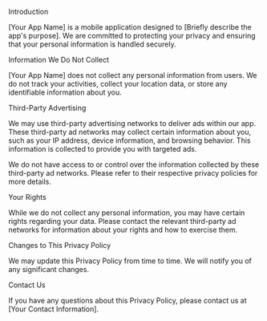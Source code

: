 Introduction

[Your App Name] is a mobile application designed to [Briefly describe the app's purpose]. We are committed to protecting your privacy and ensuring that your personal information is handled securely.

Information We Do Not Collect   

[Your App Name] does not collect any personal information from users. We do not track your activities, collect your location data, or store any identifiable information about you.

Third-Party Advertising

We may use third-party advertising networks to deliver ads within our app. These third-party ad networks may collect certain information about you, such as your IP address, device information, and browsing behavior. This information is collected to provide you with targeted ads.

We do not have access to or control over the information collected by these third-party ad networks. Please refer to their respective privacy policies for more details.

Your Rights

While we do not collect any personal information, you may have certain rights regarding your data. Please contact the relevant third-party ad networks for information about your rights and how to exercise them.

Changes to This Privacy Policy

We may update this Privacy Policy from time to time. We will notify you of any significant changes.   

Contact Us

If you have any questions about this Privacy Policy, please contact us at [Your Contact Information].   

